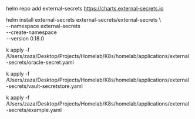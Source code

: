helm repo add external-secrets https://charts.external-secrets.io

helm install external-secrets external-secrets/external-secrets \                                           
  --namespace external-secrets \
  --create-namespace \
  --version 0.18.0

k apply -f /Users/zaza/Desktop/Projects/Homelab/K8s/homelab/applications/external-secrets/oracle-secret.yaml

k apply -f /Users/zaza/Desktop/Projects/Homelab/K8s/homelab/applications/external-secrets/vault-secretstore.yaml

k apply -f /Users/zaza/Desktop/Projects/Homelab/K8s/homelab/applications/external-secrets/example.yaml